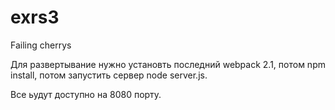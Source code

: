 # exrs3
Failing cherrys

Для развертывание нужно установть последний webpack 2.1,
потом npm install,
потом запустить сервер node server.js.

Все ьудут доступно на 8080 порту.
